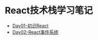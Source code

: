 # React技术栈学习笔记

* [Day01-初识React](https://github.com/yanm1ng/react-stack-notes/blob/master/Day01-%E5%88%9D%E8%AF%86React.md)
* [Day02-React事件系统](https://github.com/yanm1ng/react-stack-notes/blob/master/Day02-React%E4%BA%8B%E4%BB%B6%E7%B3%BB%E7%BB%9F.md)